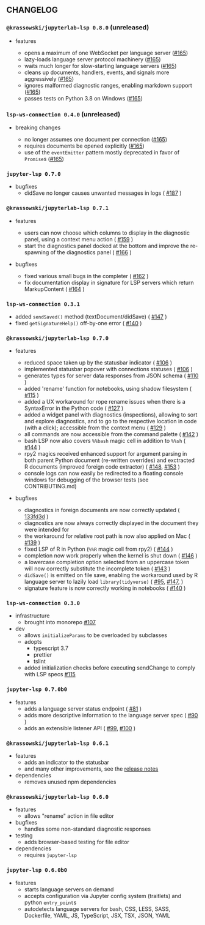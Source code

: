 ## CHANGELOG

### `@krassowski/jupyterlab-lsp 0.8.0` (unreleased)

- features

  - opens a maximum of one WebSocket per language server ([#165][])
  - lazy-loads language server protocol machinery ([#165][])
  - waits much longer for slow-starting language servers ([#165][])
  - cleans up documents, handlers, events, and signals more aggressively ([#165][])
  - ignores malformed diagnostic ranges, enabling markdown support ([#165][])
  - passes tests on Python 3.8 on Windows ([#165][])

### `lsp-ws-connection 0.4.0` (unreleased)

- breaking changes

  - no longer assumes one document per connection ([#165][])
  - requires documents be opened explicitly ([#165][])
  - use of the `eventEmitter` pattern mostly deprecated in favor of `Promise`s
    ([#165][])

[#165]: https://github.com/krassowski/jupyterlab-lsp/pull/165

### `jupyter-lsp 0.7.0`

- bugfixes
  - didSave no longer causes unwanted messages in logs (
    [#187](https://github.com/krassowski/jupyterlab-lsp/pull/187)
    )

### `@krassowski/jupyterlab-lsp 0.7.1`

- features

  - users can now choose which columns to display
    in the diagnostic panel, using a context menu action (
    [#159](https://github.com/krassowski/jupyterlab-lsp/pull/159)
    )
  - start the diagnostics panel docked at the bottom and improve
    the re-spawning of the diagnostics panel (
    [#166](https://github.com/krassowski/jupyterlab-lsp/pull/166)
    )

- bugfixes

  - fixed various small bugs in the completer (
    [#162](https://github.com/krassowski/jupyterlab-lsp/pull/162)
    )
  - fix documentation display in signature for LSP servers which
    return MarkupContent (
    [#164](https://github.com/krassowski/jupyterlab-lsp/pull/164)
    )

### `lsp-ws-connection 0.3.1`

- added `sendSaved()` method (textDocument/didSave) (
  [#147](https://github.com/krassowski/jupyterlab-lsp/pull/147)
  )
- fixed `getSignatureHelp()` off-by-one error (
  [#140](https://github.com/krassowski/jupyterlab-lsp/pull/140)
  )

### `@krassowski/jupyterlab-lsp 0.7.0`

- features

  - reduced space taken up by the statusbar indicator (
    [#106](https://github.com/krassowski/jupyterlab-lsp/pull/106)
    )
  - implemented statusbar popover with connections statuses (
    [#106](https://github.com/krassowski/jupyterlab-lsp/pull/106)
    )
  - generates types for server data responses from JSON schema (
    [#110](https://github.com/krassowski/jupyterlab-lsp/pull/110)
    )
  - added 'rename' function for notebooks, using shadow filesystem (
    [#115](https://github.com/krassowski/jupyterlab-lsp/pull/115)
    )
  - added a UX workaround for rope rename issues when there is a
    SyntaxError in the Python code (
    [#127](https://github.com/krassowski/jupyterlab-lsp/pull/127)
    )
  - added a widget panel with diagnostics (inspections), allowing to
    sort and explore diagnostics, and to go to the respective location
    in code (with a click); accessible from the context menu (
    [#129](https://github.com/krassowski/jupyterlab-lsp/pull/129)
    )
  - all commands are now accessible from the command palette (
    [#142](https://github.com/krassowski/jupyterlab-lsp/pull/142)
    )
  - bash LSP now also covers `%%bash` magic cell in addition to `%%sh` (
    [#144](https://github.com/krassowski/jupyterlab-lsp/pull/144)
    )
  - rpy2 magics received enhanced support for argument parsing
    in both parent Python document (re-written overrides) and
    exctracted R documents (improved foreign code extractor) (
    [#148](https://github.com/krassowski/jupyterlab-lsp/pull/148),
    [#153](https://github.com/krassowski/jupyterlab-lsp/pull/153)
    )
  - console logs can now easily be redirected to a floating console
    windows for debugging of the browser tests (see CONTRIBUTING.md)

- bugfixes
  - diagnostics in foreign documents are now correctly updated (
    [133fd3d](https://github.com/krassowski/jupyterlab-lsp/pull/129/commits/133fd3d71401c7e5affc0a8637ee157de65bef62)
    )
  - diagnostics are now always correctly displayed in the document they were intended for
  - the workaround for relative root path is now also applied on Mac (
    [#139](https://github.com/krassowski/jupyterlab-lsp/pull/139)
    )
  - fixed LSP of R in Python (`%%R` magic cell from rpy2) (
    [#144](https://github.com/krassowski/jupyterlab-lsp/pull/144)
    )
  - completion now work properly when the kernel is shut down (
    [#146](https://github.com/krassowski/jupyterlab-lsp/pull/146)
    )
  - a lowercase completion option selected from an uppercase token
    will now correctly substitute the incomplete token (
    [#143](https://github.com/krassowski/jupyterlab-lsp/pull/143)
    )
  - `didSave()` is emitted on file save, enabling the workaround
    used by R language server to lazily load `library(tidyverse)` (
    [#95](https://github.com/krassowski/jupyterlab-lsp/pull/95),
    [#147](https://github.com/krassowski/jupyterlab-lsp/pull/147),
    )
  - signature feature is now correctly working in notebooks (
    [#140](https://github.com/krassowski/jupyterlab-lsp/pull/140)
    )

### `lsp-ws-connection 0.3.0`

- infrastructure
  - brought into monorepo [#107](https://github.com/krassowski/jupyterlab-lsp/pull/107)
- dev
  - allows `initializeParams` to be overloaded by subclasses
  - adopts
    - typescript 3.7
    - prettier
    - tslint
  - added initialization checks before executing sendChange to comply
    with LSP specs [#115](https://github.com/krassowski/jupyterlab-lsp/pull/115)

### `jupyter-lsp 0.7.0b0`

- features
  - adds a language server status endpoint (
    [#81](https://github.com/krassowski/jupyterlab-lsp/pull/81)
    )
  - adds more descriptive information to the language server spec (
    [#90](https://github.com/krassowski/jupyterlab-lsp/pulls/100)
    )
  - adds an extensible listener API (
    [#99](https://github.com/krassowski/jupyterlab-lsp/issues/99),
    [#100](https://github.com/krassowski/jupyterlab-lsp/pulls/100)
    )

### `@krassowski/jupyterlab-lsp 0.6.1`

- features
  - adds an indicator to the statusbar
  - and many other improvements, see the [release notes](https://github.com/krassowski/jupyterlab-lsp/releases/tag/v0.6.1)
- dependencies
  - removes unused npm dependencies

### `@krassowski/jupyterlab-lsp 0.6.0`

- features
  - allows "rename" action in file editor
- bugfixes
  - handles some non-standard diagnostic responses
- testing
  - adds browser-based testing for file editor
- dependencies
  - requires `jupyter-lsp`

### `jupyter-lsp 0.6.0b0`

- features
  - starts language servers on demand
  - accepts configuration via Jupyter config system (traitlets) and python
    `entry_point`s
  - autodetects language servers for bash, CSS, LESS, SASS, Dockerfile, YAML, JS,
    TypeScript, JSX, TSX, JSON, YAML
